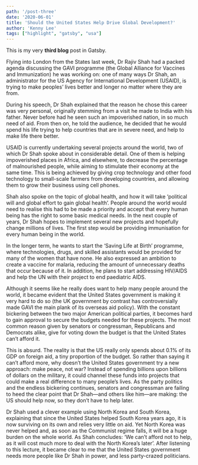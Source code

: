 ```yaml
---
path: '/post-three'
date: '2020-06-01'
title: 'Should the United States Help Drive Global Development?'
author: 'Kenny Lee'
tags: ["highlight", "gatsby", "usa"]
---
```


This is my very **third blog** post in Gatsby.

Flying into London from the States last week, Dr Rajiv Shah had a packed agenda discussing the GAVI programme (the Global Alliance for Vaccines and Immunization) he was working on: one of many ways Dr Shah, an administrator for the US Agency for International Development (USAID), is trying to make peoples’ lives better and longer no matter where they are from.

During his speech, Dr Shah explained that the reason he chose this career was very personal, originally stemming from a visit he made to India with his father. Never before had he seen such an impoverished nation, in so much need of aid. From then on, he told the audience, he decided that he would spend his life trying to help countries that are in severe need, and help to make life there better.

USAID is currently undertaking several projects around the world, two of which Dr Shah spoke about in considerable detail. One of them is helping impoverished places in Africa, and elsewhere, to decrease the percentage of malnourished people, while aiming to stimulate their economy at the same time. This is being achieved by giving crop technology and other food technology to small-scale farmers from developing countries, and allowing them to grow their business using cell phones.

Shah also spoke on the topic of global health, and how it will take ‘political will and global effort to gain global health’. People around the world would need to realise this had to be made a priority and accept that every human being has the right to some basic medical needs. In the next couple of years, Dr Shah hopes to implement several new projects and hopefully change millions of lives. The first step would be providing immunisation for every human being in the world.

In the longer term, he wants to start the ‘Saving Life at Birth’ programme, where technologies, drugs, and skilled assistants would be provided for many of the women that have none. He also expressed an ambition to create a vaccine for malaria, reducing the amount of unnecessary deaths that occur because of it. In addition, he plans to start addressing HIV/AIDS and help the UN with their project to end paediatric AIDS.

Although it seems like he really does want to help many people around the world, it became evident that the United States government is making it very hard to do so (the UK government by contrast has controversially made GAVI the main plank of its overseas aid policy). With the constant bickering between the two major American political parties, it becomes hard to gain approval to secure the budgets needed for these projects. The most common reason given by senators or congressman, Republicans and Democrats alike, give for voting down the budget is that the United States can’t afford it.

This is absurd. The reality is that the US really only spends about 0.1% of its GDP on foreign aid, a tiny proportion of the budget. So rather than saying it can’t afford more, why doesn’t the United States government try a new approach: make peace, not war? Instead of spending billions upon billions of dollars on the military, it could channel these funds into projects that could make a real difference to many people’s lives. As the party politics and the endless bickering continues, senators and congressman are failing to heed the clear point that Dr Shah—and others like him—are making: the US should help now, so they don’t have to help later.

Dr Shah used a clever example using North Korea and South Korea, explaining that since the United States helped South Korea years ago, it is now surviving on its own and relies very little on aid. Yet North Korea was never helped and, as soon as the Communist regime falls, it will be a huge burden on the whole world. As Shah concludes: ‘We can’t afford not to help, as it will cost much more to deal with the North Korea’s later’. After listening to this lecture, it became clear to me that the United States government needs more people like Dr Shah in power, and less party-crazed politicians.